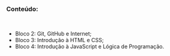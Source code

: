 
### Conteúdo:
<br>
<ul>
 <li>Bloco 2: Git, GitHub e Internet;</li>
 <li>Bloco 3: Introdução à HTML e CSS;</li>
 <li>Bloco 4: Introdução à JavaScript e Lógica de Programação.</li>
</ul>
 
